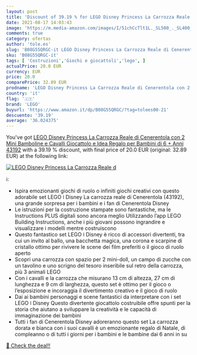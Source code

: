 ```yaml
---
layout: post
title: 'Discount of 39.19 % for LEGO Disney Princess La Carrozza Reale d'
date: 2021-08-17 14:03:43
image: 'https://m.media-amazon.com/images/I/51chCcTlt1L._SL500_._SL400_.jpg'
comments: true
category: ofertas
author: 'tole.es'
slug: 'B08G55QRGC-it LEGO Disney Princess La Carrozza Reale di Cenerentola con...'
sku: 'B08G55QRGC-it'
tags: [ 'Costruzioni','Giochi e giocattoli','lego', ]
actualPrice: 20.0 EUR
currency: EUR
price: 20.0
comparePrice: 32.89 EUR
prodname: 'LEGO Disney Princess La Carrozza Reale di Cenerentola con 2 Mini Bamboline e Cavalli  Giocattolo e Idea Regalo per Bambini di 6 + Anni  43192'
country: 'it'
flag: '🇮🇹'
brand: 'LEGO'
buyurl: 'https://www.amazon.it/dp/B08G55QRGC/?tag=tolees00-21'
descuento: '39.19'
average: '36.024375'
---
```


You've got [LEGO Disney Princess La Carrozza Reale di Cenerentola con 2 Mini Bamboline e Cavalli  Giocattolo e Idea Regalo per Bambini di 6 + Anni  43192](https://www.amazon.it/dp/B08G55QRGC/?tag=tolees00-21) with a  39.19 % discount, with final price of 20.0 EUR (original: 32.89 EUR) at the following link:

[![LEGO Disney Princess La Carrozza Reale d](https://m.media-amazon.com/images/I/51chCcTlt1L._SL500_._SL400_.jpg)](https://www.amazon.it/dp/B08G55QRGC/?tag=tolees00-21)

ℹ️:

- Ispira emozionanti giochi di ruolo o infiniti giochi creativi con questo adorabile set LEGO ǀ Disney La carrozza reale di Cenerentola (43192), una grande sorpresa per i bambini e i fan di Cenerentola Disney
- Le istruzioni per la costruzione stampate sono fantastiche, ma le Instructions PLUS digitali sono ancora meglio Utilizzando l’app LEGO Building Instructions, anche i più giovani possono ingrandire e visualizzare i modelli mentre costruiscono
- Questo fantastico set LEGO ǀ Disney è ricco di accessori divertenti, tra cui un invito al ballo, una bacchetta magica, una corona e scarpine di cristallo ottimo per rivivere le scene dei film preferiti o il gioco di ruolo aperto
- Scopri una carrozza con spazio per 2 mini-doll, un campo di zucche con un tavolino e uno scrigno del tesoro inseribile sul retro della carrozza, più 3 animali LEGO
- Con i cavalli e la carrozza che misurano 13 cm di altezza, 27 cm di lunghezza e 9 cm di larghezza, questo set è ottimo per il gioco o l’esposizione e incoraggia il divertimento creativo e il gioco di ruolo
- Dai ai bambini personaggi e scene fantastici da interpretare con i set LEGO ǀ Disney Questo divertente giocattolo costruibile offre spunti per la storia che aiutano a sviluppare la creatività e le capacità di immaginazione dei bambini
- Tutti i fan di Cenerentola Disney adoreranno questo set La carrozza dorata e bianca con i suoi cavalli è un emozionante regalo di Natale, di compleanno o di tutti i giorni per i bambini e le bambine dai 6 anni in su

[🛒 Check the deal!!](https://www.amazon.it/dp/B08G55QRGC/?tag=tolees00-21)
